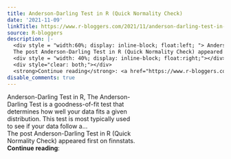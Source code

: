 ```yaml
---
title: Anderson-Darling Test in R (Quick Normality Check)
date: '2021-11-09'
linkTitle: https://www.r-bloggers.com/2021/11/anderson-darling-test-in-r-quick-normality-check/
source: R-bloggers
description: |-
  <div style = "width:60%; display: inline-block; float:left; "> Anderson-Darling Test in R, The Anderson-Darling Test is a goodness-of-fit test that determines how well your data fits a given distribution. This test is most typically used to see if your data follow a...<br />
  The post Anderson-Darling Test in R (Quick Normality Check) appeared first on finnstats.</div>
  <div style = "width: 40%; display: inline-block; float:right;"></div>
  <div style="clear: both;"></div>
  <strong>Continue reading</strong>: <a href="https://www.r-bloggers.com/2021/11/anderson-darling-test-in-r-quick-normality-check/" ...
disable_comments: true
---
```

<div style = "width:60%; display: inline-block; float:left; "> Anderson-Darling Test in R, The Anderson-Darling Test is a goodness-of-fit test that determines how well your data fits a given distribution. This test is most typically used to see if your data follow a...<br />
The post Anderson-Darling Test in R (Quick Normality Check) appeared first on finnstats.</div>
<div style = "width: 40%; display: inline-block; float:right;"></div>
<div style="clear: both;"></div>
<strong>Continue reading</strong>: <a href="https://www.r-bloggers.com/2021/11/anderson-darling-test-in-r-quick-normality-check/" ...